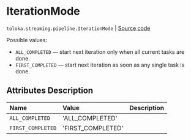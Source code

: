 # IterationMode
`toloka.streaming.pipeline.IterationMode` | [Source code](https://github.com/Toloka/toloka-kit/blob/v1.0.2/src/streaming/pipeline.py#L68)

Possible values:


* `ALL_COMPLETED` — start next iteration only when all current tasks are done.
* `FIRST_COMPLETED` — start next iteration as soon as any single task is done.

## Attributes Description

| Name | Value | Description |
| :------| :-----------| :----------|
`ALL_COMPLETED`|'ALL_COMPLETED'|
`FIRST_COMPLETED`|'FIRST_COMPLETED'|
